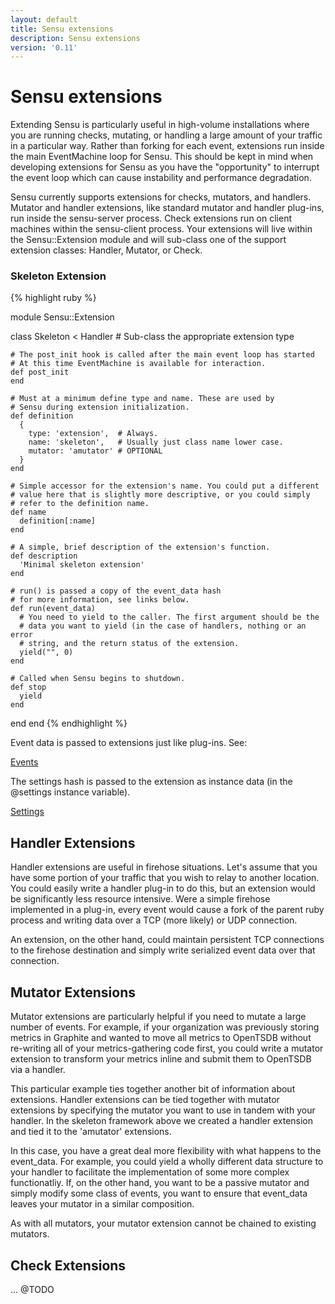 ```yaml
---
layout: default
title: Sensu extensions
description: Sensu extensions
version: '0.11'
---
```


# Sensu extensions

Extending Sensu is particularly useful in high-volume installations where you
are running checks, mutating, or handling a large amount of your traffic in a
particular way.  Rather than forking for each event, extensions run inside the
main EventMachine loop for Sensu. This should be kept in mind when developing
extensions for Sensu as you have the "opportunity" to interrupt the event loop
which can cause instability and performance degradation.

Sensu currently supports extensions for checks, mutators, and handlers. Mutator
and handler extensions, like standard mutator and handler plug-ins, run inside
the sensu-server process. Check extensions run on client machines within the 
sensu-client process. Your extensions will live within the Sensu::Extension
module and will sub-class one of the support extension classes: Handler,
Mutator, or Check.

### Skeleton Extension

{% highlight ruby %}

module Sensu::Extension

  class Skeleton < Handler # Sub-class the appropriate extension type

    # The post_init hook is called after the main event loop has started
    # At this time EventMachine is available for interaction.
    def post_init
    end
 
    # Must at a minimum define type and name. These are used by
    # Sensu during extension initialization.
    def definition
      {
        type: 'extension',  # Always.
        name: 'skeleton',   # Usually just class name lower case.
        mutator: 'amutator' # OPTIONAL
      }
    end

    # Simple accessor for the extension's name. You could put a different
    # value here that is slightly more descriptive, or you could simply 
    # refer to the definition name.
    def name
      definition[:name]
    end

    # A simple, brief description of the extension's function.
    def description
      'Minimal skeleton extension'
    end

    # run() is passed a copy of the event_data hash
    # for more information, see links below.
    def run(event_data)
      # You need to yield to the caller. The first argument should be the
      # data you want to yield (in the case of handlers, nothing or an error
      # string, and the return status of the extension.
      yield("", 0)
    end

    # Called when Sensu begins to shutdown.
    def stop
      yield
    end

  end
end
{% endhighlight %}

Event data is passed to extensions just like plug-ins. 
See: 

[Events](events.html)

The settings hash is passed to the extension as instance data (in the @settings 
instance variable).

[Settings](settings.html)

## Handler Extensions

Handler extensions are useful in firehose situations. Let's assume that you have
some portion of your traffic that you wish to relay to another location. You 
could easily write a handler plug-in to do this, but an extension would be
significantly less resource intensive. Were a simple firehose implemented in
a plug-in, every event would cause a fork of the parent ruby process and writing 
data over a TCP (more likely) or UDP connection.

An extension, on the other hand, could maintain persistent TCP connections
to the firehose destination and simply write serialized event data over that
connection.

## Mutator Extensions

Mutator extensions are particularly helpful if you need to mutate a large number 
of events. For example, if your organization was previously storing metrics
in Graphite and wanted to move all metrics to OpenTSDB without re-writing all
of your metrics-gathering code first, you could write a mutator extension to
transform your metrics inline and submit them to OpenTSDB via a handler.

This particular example ties together another bit of information about extensions.
Handler extensions can be tied together with mutator extensions by specifying the
mutator you want to use in tandem with your handler. In the skeleton framework
above we created a handler extension and tied it to the 'amutator' extensions.

In this case, you have a great deal more flexibility with what happens to the
event_data. For example, you could yield a wholly different data structure
to your handler to facilitate the implementation of some more complex functionatliy.
If, on the other hand, you want to be a passive mutator and simply modify some
class of events, you want to ensure that event_data leaves your mutator
in a similar composition.

As with all mutators, your mutator extension cannot be chained to existing
mutators.

## Check Extensions

... @TODO
